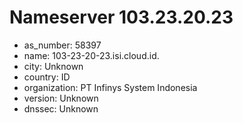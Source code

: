 # Nameserver 103.23.20.23

* as_number: 58397
* name: 103-23-20-23.isi.cloud.id.
* city: Unknown
* country: ID
* organization: PT Infinys System Indonesia
* version: Unknown
* dnssec: Unknown

